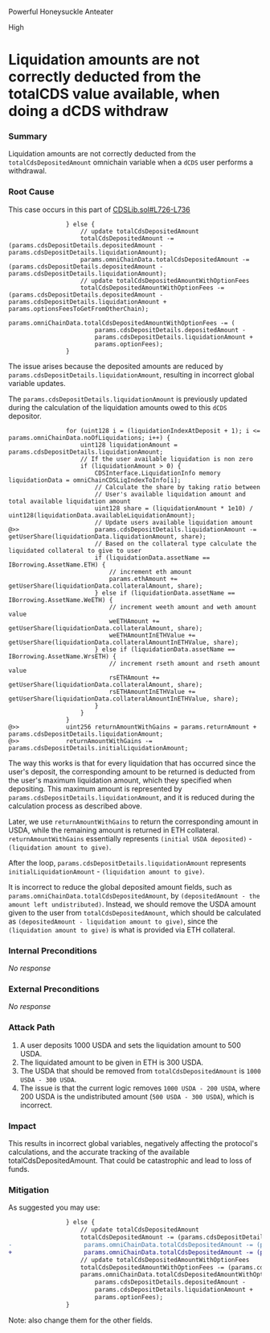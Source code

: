 Powerful Honeysuckle Anteater

High

# Liquidation amounts are not correctly deducted from the totalCDS value available, when doing a dCDS withdraw

### Summary
Liquidation amounts are not correctly deducted from the `totalCdsDepositedAmount` omnichain variable when a `dCDS` user performs a withdrawal.

### Root Cause

This case occurs in this part of [CDSLib.sol#L726-L736](https://github.com/sherlock-audit/2024-11-autonomint/blob/0d324e04d4c0ca306e1ae4d4c65f0cb9d681751b/Blockchain/Blockchian/contracts/lib/CDSLib.sol#L726-L736)
```solidity
                } else {
                    // update totalCdsDepositedAmount
                    totalCdsDepositedAmount -= (params.cdsDepositDetails.depositedAmount - params.cdsDepositDetails.liquidationAmount);
                    params.omniChainData.totalCdsDepositedAmount -= (params.cdsDepositDetails.depositedAmount - params.cdsDepositDetails.liquidationAmount);
                    // update totalCdsDepositedAmountWithOptionFees
                    totalCdsDepositedAmountWithOptionFees -= (params.cdsDepositDetails.depositedAmount - params.cdsDepositDetails.liquidationAmount + params.optionsFeesToGetFromOtherChain);
                    params.omniChainData.totalCdsDepositedAmountWithOptionFees -= (
                        params.cdsDepositDetails.depositedAmount -
                        params.cdsDepositDetails.liquidationAmount +
                        params.optionFees);
                }
```
The issue arises because the deposited amounts are reduced by `params.cdsDepositDetails.liquidationAmount`, resulting in incorrect global variable updates.

The `params.cdsDepositDetails.liquidationAmount` is previously updated during the calculation of the liquidation amounts owed to this `dCDS` depositor.

```solidity
                for (uint128 i = (liquidationIndexAtDeposit + 1); i <= params.omniChainData.noOfLiquidations; i++) {
                    uint128 liquidationAmount = params.cdsDepositDetails.liquidationAmount;
                    // If the user available liquidation is non zero
                    if (liquidationAmount > 0) {
                        CDSInterface.LiquidationInfo memory liquidationData = omniChainCDSLiqIndexToInfo[i];
                        // Calculate the share by taking ratio between
                        // User's available liquidation amount and total available liquidation amount
                        uint128 share = (liquidationAmount * 1e10) / uint128(liquidationData.availableLiquidationAmount);
                        // Update users available liquidation amount
@>>                     params.cdsDepositDetails.liquidationAmount -= getUserShare(liquidationData.liquidationAmount, share);
                        // Based on the collateral type calculate the liquidated collateral to give to user
                        if (liquidationData.assetName == IBorrowing.AssetName.ETH) {
                            // increment eth amount
                            params.ethAmount += getUserShare(liquidationData.collateralAmount, share);
                        } else if (liquidationData.assetName == IBorrowing.AssetName.WeETH) {
                            // increment weeth amount and weth amount value
                            weETHAmount += getUserShare(liquidationData.collateralAmount, share);
                            weETHAmountInETHValue += getUserShare(liquidationData.collateralAmountInETHValue, share);
                        } else if (liquidationData.assetName == IBorrowing.AssetName.WrsETH) {
                            // increment rseth amount and rseth amount value
                            rsETHAmount += getUserShare(liquidationData.collateralAmount, share);
                            rsETHAmountInETHValue += getUserShare(liquidationData.collateralAmountInETHValue, share);
                        }
                    }
                }
@>>             uint256 returnAmountWithGains = params.returnAmount + params.cdsDepositDetails.liquidationAmount;
@>>             returnAmountWithGains -= params.cdsDepositDetails.initialLiquidationAmount;
```
The way this works is that for every liquidation that has occurred since the user's deposit, the corresponding amount to be returned is deducted from the user's maximum liquidation amount, which they specified when depositing. This maximum amount is represented by `params.cdsDepositDetails.liquidationAmount`, and it is reduced during the calculation process as described above.

Later, we use `returnAmountWithGains` to return the corresponding amount in USDA, while the remaining amount is returned in ETH collateral.  
`returnAmountWithGains` essentially represents `(initial USDA deposited)` - `(liquidation amount to give)`.

After the loop, `params.cdsDepositDetails.liquidationAmount` represents `initialLiquidationAmount` - `(liquidation amount to give)`.

It is incorrect to reduce the global deposited amount fields, such as `params.omniChainData.totalCdsDepositedAmount`, by `(depositedAmount - the amount left undistributed)`. Instead, we should remove the USDA amount given to the user from `totalCdsDepositedAmount`, which should be calculated as `(depositedAmount - liquidation amount to give)`, since the `(liquidation amount to give)` is what is provided via ETH collateral.

### Internal Preconditions

_No response_

### External Preconditions

_No response_

### Attack Path

1. A user deposits 1000 USDA and sets the liquidation amount to 500 USDA.
2. The liquidated amount to be given in ETH is 300 USDA.
3. The USDA that should be removed from `totalCdsDepositedAmount` is `1000 USDA - 300 USDA`.
4. The issue is that the current logic removes `1000 USDA - 200 USDA`, where 200 USDA is the undistributed amount (`500 USDA - 300 USDA`), which is incorrect.

### Impact
This results in incorrect global variables, negatively affecting the protocol's calculations, and the accurate tracking of the available totalCdsDepositedAmount. That could be catastrophic and lead to loss of funds.

### Mitigation

As suggested you may use:
```diff
                } else {
                    // update totalCdsDepositedAmount
                    totalCdsDepositedAmount -= (params.cdsDepositDetails.depositedAmount - params.cdsDepositDetails.liquidationAmount);
-                    params.omniChainData.totalCdsDepositedAmount -= (params.cdsDepositDetails.depositedAmount - params.cdsDepositDetails.liquidationAmount);
+                    params.omniChainData.totalCdsDepositedAmount -= (params.cdsDepositDetails.depositedAmount -  (params.cdsDepositDetails.initialLiquidationAmount - params.params.cdsDepositDetails.liquidationAmount);
                    // update totalCdsDepositedAmountWithOptionFees
                    totalCdsDepositedAmountWithOptionFees -= (params.cdsDepositDetails.depositedAmount - params.cdsDepositDetails.liquidationAmount + params.optionsFeesToGetFromOtherChain);
                    params.omniChainData.totalCdsDepositedAmountWithOptionFees -= (
                        params.cdsDepositDetails.depositedAmount -
                        params.cdsDepositDetails.liquidationAmount +
                        params.optionFees);
                }
```
Note: also change them for the other fields.